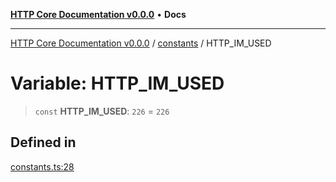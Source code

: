 [**HTTP Core Documentation v0.0.0**](../../README.md) • **Docs**

***

[HTTP Core Documentation v0.0.0](../../modules.md) / [constants](../README.md) / HTTP\_IM\_USED

# Variable: HTTP\_IM\_USED

> `const` **HTTP\_IM\_USED**: `226` = `226`

## Defined in

[constants.ts:28](https://github.com/stonemjs/http-core/blob/6c1adf9f449733e34ff7f08818342bd019b968a7/src/constants.ts#L28)
